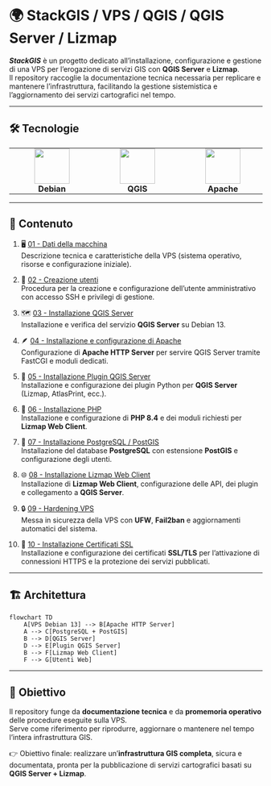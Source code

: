 # 🌍 StackGIS / VPS / QGIS / QGIS Server / Lizmap

***StackGIS*** è un progetto dedicato all’installazione, configurazione e gestione di una VPS per l’erogazione di servizi GIS con **QGIS Server** e **Lizmap**.  
Il repository raccoglie la documentazione tecnica necessaria per replicare e mantenere l’infrastruttura, facilitando la gestione sistemistica e l’aggiornamento dei servizi cartografici nel tempo.

---

## 🛠️ Tecnologie

<table align="center">
  <tr>
    <td align="center" style="border: none; padding: 0 50px;">
      <img src="https://www.debian.org/logos/openlogo-nd-100.png" height="70"/><br/>
      <b>Debian</b>
    </td>
    <td align="center" style="border: none; padding: 0 50px;">
      <img src="https://upload.wikimedia.org/wikipedia/commons/9/91/QGIS_logo_new.svg" height="70"/><br/>
      <b>QGIS</b>
    </td>
    <td align="center" style="border: none; padding: 0 50px;">
      <img src="https://upload.wikimedia.org/wikipedia/commons/7/7e/Apache_Feather_Logo.svg" height="70"/><br/>
      <b>Apache</b>
    </td>
    <td align="center" style="border: none; padding: 0 50px;">
      <img src="https://postgis.net/brand.svg" height="70"/><br/>
      <b>PostGIS</b>
    </td>
    <td align="center" style="border: none; padding: 0 50px;">
      <img src="https://upload.wikimedia.org/wikipedia/commons/c/c3/Python-logo-notext.svg" height="70"/><br/>
      <b>Python</b>
    </td>
    <td align="center" style="border: none; padding: 0 50px;">
      <img src="https://docs.lizmap.com/3.8/it/_static/logo.png" height="70"/><br/>
      <b>Lizmap</b>
    </td>
</tr>
</table>

---

## 📂 Contenuto

1. 🖥️ [01 - Dati della macchina](01-server-data.md)  
   Descrizione tecnica e caratteristiche della VPS (sistema operativo, risorse e configurazione iniziale).

2. 👤 [02 - Creazione utenti](02-creazione-utenti.md)  
   Procedura per la creazione e configurazione dell’utente amministrativo con accesso SSH e privilegi di gestione.

3. 🗺️ [03 - Installazione QGIS Server](03-Installazione-qgis-server.md)  
   Installazione e verifica del servizio **QGIS Server** su Debian 13.

4. 🪶 [04 - Installazione e configurazione di Apache](04-Installazione-configurazione-Apache.md)  
   Configurazione di **Apache HTTP Server** per servire QGIS Server tramite FastCGI e moduli dedicati.

5. 🔌 [05 - Installazione Plugin QGIS Server](05-Installazione-Plugin-Qgis-Server.md)  
   Installazione e configurazione dei plugin Python per **QGIS Server** (Lizmap, AtlasPrint, ecc.).

6. 🧩 [06 - Installazione PHP](06-Installazione-PHP.md)  
   Installazione e configurazione di **PHP 8.4** e dei moduli richiesti per **Lizmap Web Client**.

7. 🐘 [07 - Installazione PostgreSQL / PostGIS](07-Installazione-Postgresql-PostGIS.md)  
   Installazione del database **PostgreSQL** con estensione **PostGIS** e configurazione degli utenti.

8. 🌐 [08 - Installazione Lizmap Web Client](08-Installazione-di-Lizmap.md)  
   Installazione di **Lizmap Web Client**, configurazione delle API, dei plugin e collegamento a **QGIS Server**.

9. 🔒 [09 - Hardening VPS](09-hardening-VPS.md)  
   Messa in sicurezza della VPS con **UFW**, **Fail2ban** e aggiornamenti automatici del sistema.

10. 🧾 [10 - Installazione Certificati SSL](10-Installazione-Certificati-SSL.md)  
    Installazione e configurazione dei certificati **SSL/TLS** per l’attivazione di connessioni HTTPS e la protezione dei servizi pubblicati.

---

## 🏗️ Architettura

```mermaid
flowchart TD
    A[VPS Debian 13] --> B[Apache HTTP Server]
    A --> C[PostgreSQL + PostGIS]
    B --> D[QGIS Server]
    D --> E[Plugin QGIS Server]
    B --> F[Lizmap Web Client]
    F --> G[Utenti Web]
```

---

## 🎯 Obiettivo

Il repository funge da **documentazione tecnica** e da **promemoria operativo** delle procedure eseguite sulla VPS.  
Serve come riferimento per riprodurre, aggiornare o mantenere nel tempo l’intera infrastruttura GIS.  

👉 Obiettivo finale: realizzare un’**infrastruttura GIS completa**, sicura e documentata, pronta per la pubblicazione di servizi cartografici basati su **QGIS Server + Lizmap**.

